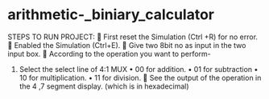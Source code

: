 # arithmetic-_biniary_calculator
STEPS TO RUN PROJECT:
	First reset the Simulation (Ctrl +R) for no error.
	Enabled the Simulation (Ctrl+E).
	Give two 8bit no as input in the two input box.
	According to the operation you want to perform-
1.	Select the select line of 4:1 MUX
•	00 for addition.
•	01 for subtraction
•	10 for multiplication.
•	11 for division.
	See the output of the operation in the 4 ,7 segment display. (which is in hexadecimal)
